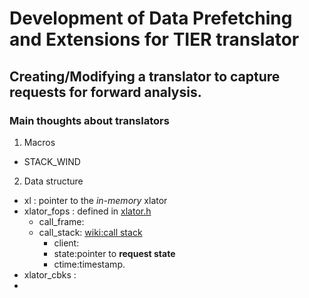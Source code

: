 # Development of Data Prefetching and Extensions for TIER translator #
## Creating/Modifying a translator to capture requests for forward analysis. ##
### Main thoughts about translators ###
1. Macros
  * STACK_WIND
2. Data structure
  * xl          : pointer to the _in-memory_ xlator
  * xlator_fops : defined in [xlator.h](https://github.com/code2hack/glusterfs/blob/doc/libglusterfs/src/xlator.h)
    * call_frame:
    * call_stack: [wiki:call stack](https://en.wikipedia.org/wiki/Call_stack) 
      * client:
      * state:pointer to **request state**
      * ctime:timestamp.
  * xlator_cbks :
  * 
